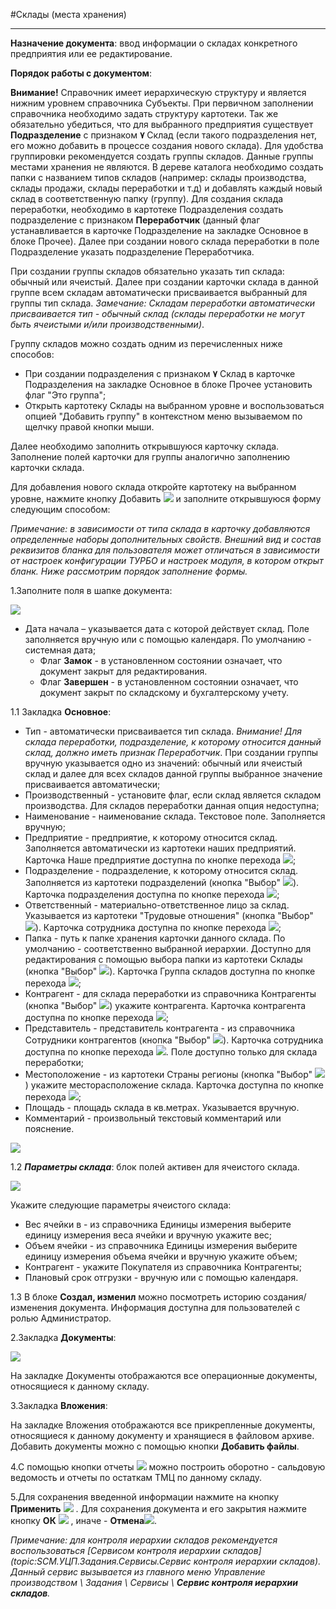 ﻿#Склады (места хранения)

----------

**Назначение документа**: ввод информации о складах конкретного предприятия или ее редактирование. 


**Порядок работы с документом**:

**Внимание!** Справочник имеет иерархическую структуру и является нижним уровнем справочника Субъекты.
 При первичном заполнении справочника необходимо задать структуру картотеки. Так же обязательно убедиться, что для выбранного предприятия существует **Подразделение** с признаком **٧** Склад (если такого подразделения нет, его можно добавить в процессе создания нового склада).  Для удобства группировки рекомендуется создать группы складов. Данные группы местами хранения не являются.  В дереве каталога необходимо создать папки с названием типов складов (например: склады производства, склады продажи, склады переработки и т.д) и добавлять каждый новый склад в соответственную папку (группу).  Для создания склада переработки, необходимо в картотеке Подразделения создать подразделение с признаком **Переработчик** (данный флаг устанавливается в карточке Подразделение на закладке Основное в блоке Прочее). Далее при создании нового склада переработки в поле Подразделение указать подразделение Переработчика.    

При создании группы складов обязательно указать тип склада: обычный или ячеистый. Далее при создании карточки склада в данной группе всем складам автоматически присваивается выбранный для группы тип склада.  *Замечание: Складам переработки автоматически присваивается тип - обычный склад (склады переработки не могут быть ячеистыми и/или производственными)*. 

Группу складов можно создать одним из перечисленных ниже способов: 

* При создании подразделения с признаком **٧** Склад в карточке Подразделения на закладке Основное в блоке Прочее установить флаг "Это группа"; 
* Открыть картотеку Склады на выбранном уровне и воспользоваться опцией "Добавить группу" в контекстном меню вызываемом по щелчку правой кнопки мыши. 

Далее необходимо заполнить открывшуюся карточку склада. Заполнение полей карточки для группы аналогично заполнению карточки склада.

Для добавления нового склада откройте картотеку на выбранном уровне, нажмите кнопку Добавить  ![](topic:SCM.AddFiles.Btn_Add.png) и заполните открывшуюся форму следующим способом:

*Примечание: в зависимости от типа склада в карточку добавляются определенные наборы дополнительных свойств. Внешний вид и состав реквизитов бланка для пользователя может отличаться в зависимости от настроек конфигурации ТУРБО и настроек модуля, в котором открыт бланк. Ниже рассмотрим порядок заполнение формы.*

1.Заполните поля в шапке документа:

![](topic:SCM.AddFiles.Screenshot_1878.jpg)

* Дата начала – указывается дата с которой действует склад. Поле заполняется вручную или с помощью календаря. По умолчанию - системная дата;
    * Флаг **Замок** - в установленном состоянии означает, что документ закрыт для редактирования. 
    * Флаг **Завершен** - в установленном состоянии означает, что документ закрыт по складскому и бухгалтерскому учету.
     
 1.1 Закладка  **Основное**:

* Тип - автоматически присваивается тип склада. *Внимание! Для склада переработки, подразделение, к которому относится данный склад, должно иметь признак Переработчик*. При создании группы вручную указывается одно из значений: обычный или ячеистый склад и далее для всех складов данной группы выбранное значение присваивается автоматически;
* Производственный - установите флаг, если склад является складом производства. Для складов переработки данная опция недоступна;
* Наименование - наименование склада. Текстовое поле. Заполняется вручную;
* Предприятие - предприятие, к которому относится склад.  Заполняется автоматически из картотеки наших предприятий. Карточка Наше предприятие доступна по кнопке перехода ![](topic:SCM.AddFiles.Buttons.Btn_go.png);
* Подразделение - подразделение, к которому относится склад.  Заполняется из картотеки подразделений (кнопка  "Выбор" ![](topic:SCM.AddFiles.Buttons.Btn_select.png)). Карточка подразделения доступна по кнопке перехода ![](topic:SCM.AddFiles.Buttons.Btn_go.png);
* Ответственный - материально-ответственное лицо за склад. Указывается из картотеки "Трудовые отношения" (кнопка  "Выбор" ![](topic:SCM.AddFiles.Buttons.Btn_select.png)). Карточка сотрудника доступна по кнопке перехода ![](topic:SCM.AddFiles.Buttons.Btn_go.png);
* Папка - путь к папке хранения карточки данного склада. По умолчанию - соответственно выбранной иерархии. Доступно для редактирования с помощью выбора папки из картотеки Склады (кнопка  "Выбор" ![](topic:SCM.AddFiles.Buttons.Btn_select.png)). Карточка Группа складов доступна по кнопке перехода ![](topic:SCM.AddFiles.Buttons.Btn_go.png);
* Контрагент - для склада переработки из справочника Контрагенты (кнопка  "Выбор" ![](topic:SCM.AddFiles.Buttons.Btn_select.png)) укажите контрагента. Карточка контрагента доступна по кнопке перехода ![](topic:SCM.AddFiles.Buttons.Btn_go.png);
* Представитель - представитель контрагента - из справочника Сотрудники контрагентов (кнопка  "Выбор" ![](topic:SCM.AddFiles.Buttons.Btn_select.png)). Карточка сотрудника доступна по кнопке перехода ![](topic:SCM.AddFiles.Buttons.Btn_go.png). Поле доступно только для склада переработки;
* Местоположение - из картотеки Страны регионы (кнопка  "Выбор" ![](topic:SCM.AddFiles.Buttons.Btn_select.png)) укажите месторасположение склада. Карточка доступна по кнопке перехода ![](topic:SCM.AddFiles.Buttons.Btn_go.png);
* Площадь - площадь склада в кв.метрах. Указывается вручную. 
* Комментарий - произвольный текстовый комментарий или пояснение. 

![](topic:SCM.AddFiles.Screenshot_1879.jpg)

1.2 ***Параметры склада***: блок полей активен для ячеистого склада.

![](topic:SCM.AddFiles.Screenshot_1882.jpg)

Укажите следующие параметры ячеистого склада:

* Вес ячейки в -  из справочника Единицы измерения выберите единицу измерения веса ячейки и вручную укажите вес;
* Объем ячейки - из справочника Единицы измерения выберите единицу измерения объема ячейки и вручную укажите объем;
* Контрагент -  укажите Покупателя из справочника Контрагенты;
* Плановый срок отгрузки - вручную или с помощью календаря.


1.3 В блоке **Создал, изменил** можно посмотреть историю создания/изменения документа. Информация доступна для пользователей с ролью Администратор.

2.Закладка **Документы**: 

![](topic:SCM.AddFiles.Screenshot_1880.jpg)

На закладке Документы отображаются все операционные документы, относящиеся к данному складу. 

3.Закладка **Вложения**: 

На закладке Вложения отображаются все прикрепленные документы, относящиеся к данному документу и хранящиеся в файловом архиве. Добавить документы можно с помощью кнопки **Добавить файлы**.

4.С помощью кнопки отчеты ![](topic:SCM.AddFiles.Buttons.Btn_Report.png) можно построить оборотно - сальдовую ведомость и отчеты по остаткам ТМЦ по данному складу.

5.Для сохранения введенной информации нажмите на кнопку **Применить** ![](topic:SCM.AddFiles.Btn_OK.png) .
Для сохранения документа и его закрытия нажмите кнопку **ОК**
 ![](topic:SCM.AddFiles.Btn_Post.png) , иначе  -  **Отмена**![](topic:SCM.AddFiles.BtnCloseCancel.png).


*Примечание: для контроля иерархии складов рекомендуется воспользоваться [Сервисом контроля иерархии складов](topic:SCM.УЦП.Задания.Сервисы.Сервис контроля иерархии складов). Данный сервис вызывается из главного меню Управление производством \ Задания \ Сервисы \ **Сервис контроля иерархии складов**.*


 